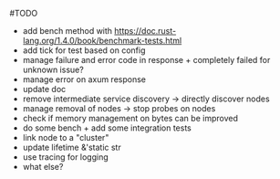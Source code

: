 #TODO
- add bench method with https://doc.rust-lang.org/1.4.0/book/benchmark-tests.html
- add tick for test based on config
- manage failure and error code in response + completely failed for unknown issue?
- manage error on axum response
- update doc
- remove intermediate service discovery -> directly discover nodes
- manage removal of nodes -> stop probes on nodes
- check if memory management on bytes can be improved
- do some bench + add some integration tests
- link node to a "cluster"
- update lifetime &'static str
- use tracing for logging
- what else?